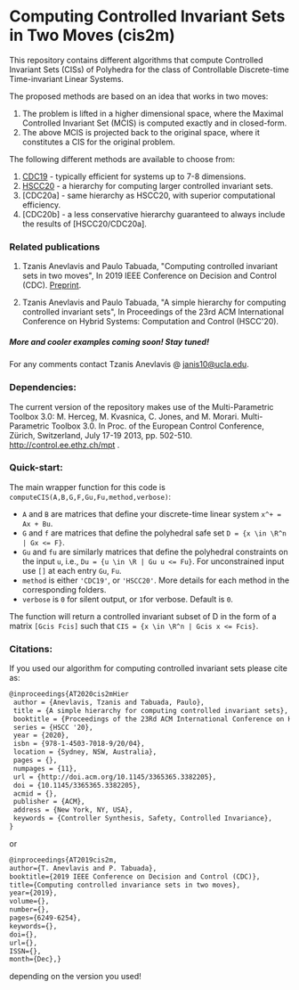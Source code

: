# Computing Controlled Invariant Sets in Two Moves (cis2m)

This repository contains different algorithms that compute Controlled Invariant Sets (CISs) of Polyhedra for the class of Controllable Discrete-time Time-invariant Linear Systems. 

The proposed methods are based on an idea that works in two moves:
1. The problem is lifted in a higher dimensional space, where the Maximal Controlled Invariant Set (MCIS) is computed exactly and in closed-form.
2. The above MCIS is projected back to the original space, where it constitutes a CIS for the original problem.

The following different methods are available to choose from:
1. [CDC19](https://github.com/janis10/cis2m/tree/master/paper-archive/CDC19) - typically efficient for systems up to 7-8 dimensions.
2. [HSCC20](https://github.com/janis10/cis2m/tree/master/paper-archive/HSCC20) - a hierarchy for computing larger controlled invariant sets. 
3. [CDC20a] - same hierarchy as HSCC20, with superior computational efficiency. 
4. [CDC20b] - a less conservative hierarchy guaranteed to always include the results of [HSCC20/CDC20a].

### Related publications
1. Tzanis Anevlavis and Paulo Tabuada, 
"Computing controlled invariant sets in two moves", 
In 2019 IEEE Conference on Decision and Control (CDC). [Preprint](http://sites.google.com/a/g.ucla.edu/tzanis/home/anevlavisCDC2019.pdf).

2. Tzanis Anevlavis and Paulo Tabuada, 
"A simple hierarchy for computing controlled invariant sets", 
In Proceedings of the 23rd ACM International Conference on Hybrid Systems: Computation and Control (HSCC'20).

#####  More and cooler examples coming soon! Stay tuned!

For any comments contact Tzanis Anevlavis @ janis10@ucla.edu.

### Dependencies:
The current version of the repository makes use of the Multi-Parametric Toolbox 3.0:
M. Herceg, M. Kvasnica, C. Jones, and M. Morari. Multi-Parametric Toolbox 3.0. In Proc. of the European Control Conference, Zürich, Switzerland, July 17-19 2013, pp. 502-510. http://control.ee.ethz.ch/mpt .

### Quick-start:
The main wrapper function for this code is `computeCIS(A,B,G,F,Gu,Fu,method,verbose)`:
  * `A` and `B` are matrices that define your discrete-time linear system `x^+ = Ax + Bu`.
  * `G` and `f` are matrices that define the polyhedral safe set `D = {x \in \R^n | Gx <= F}`.
  * `Gu` and `fu` are similarly matrices that define the polyhedral constraints on the input `u`, i.e., `Du = {u \in \R | Gu u <= Fu}`. For unconstrained input use `[]` at each entry `Gu`, `Fu`.
  * `method` is either `'CDC19'`, or `'HSCC20'`. More details for each method in the corresponding folders.
  * `verbose` is `0` for silent output, or `1`for verbose. Default is `0`.

The function will return a controlled invariant subset of D in the form of a matrix `[Gcis Fcis]` such that `CIS = {x \in \R^n | Gcis x <= Fcis}`.

### Citations:
If you used our algorithm for computing controlled invariant sets please cite as:
```latex
@inproceedings{AT2020cis2mHier
 author = {Anevlavis, Tzanis and Tabuada, Paulo},
 title = {A simple hierarchy for computing controlled invariant sets},
 booktitle = {Proceedings of the 23Rd ACM International Conference on Hybrid Systems: Computation and Control},
 series = {HSCC '20},
 year = {2020},
 isbn = {978-1-4503-7018-9/20/04},
 location = {Sydney, NSW, Australia},
 pages = {},
 numpages = {11},
 url = {http://doi.acm.org/10.1145/3365365.3382205},
 doi = {10.1145/3365365.3382205},
 acmid = {},
 publisher = {ACM},
 address = {New York, NY, USA},
 keywords = {Controller Synthesis, Safety, Controlled Invariance},
} 
```
or
```latex
@inproceedings{AT2019cis2m,
author={T. Anevlavis and P. Tabuada}, 
booktitle={2019 IEEE Conference on Decision and Control (CDC)}, 
title={Computing controlled invariance sets in two moves}, 
year={2019}, 
volume={}, 
number={}, 
pages={6249-6254}, 
keywords={}, 
doi={}, 
url={},
ISSN={}, 
month={Dec},} 
```
depending on the version you used!

